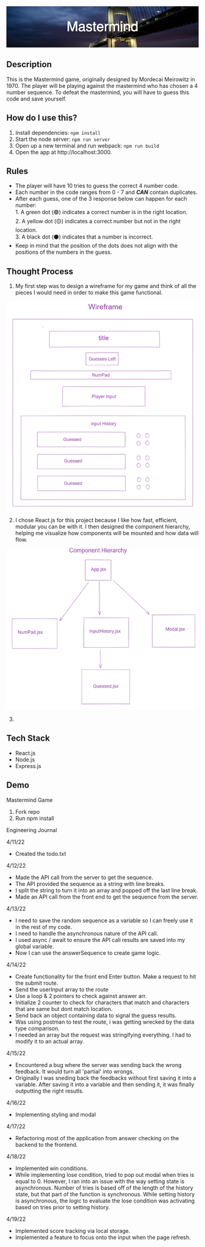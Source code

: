 <img src='./readmeImages/Mastermind.png'>

## Description

This is the Mastermind game, originally designed by Mordecai Meirowitz in 1970. The player will be playing against the mastermind who has chosen a 4 number sequence. To defeat the mastermind, you will have to guess this code and save yourself.

## How do I use this?

1. Install dependencies: `npm install`
2. Start the node server: `npm run server`
3. Open up a new terminal and run webpack: `npm run build`
4. Open the app at http://localhost:3000.

## Rules

- The player will have 10 tries to guess the correct 4 number code.
- Each number in the code ranges from 0 - 7 and ***CAN*** contain duplicates.
- After each guess, one of the 3 response below can happen for each number:<br> 1. A green dot (🟢) indicates a correct number is in the right location.<br>2. A yellow dot (🟡) indicates a correct number but not in the right location. <br>3. A black dot (⚫) indicates that a number is incorrect.
- Keep in mind that the position of the dots does not align with the positions of the numbers in the guess.

## Thought Process
1. My first step was to design a wireframe for my game and think of all the pieces I would need in order to make this game functional.
<img src='./readmeImages/wireframeAdjusted.png'>

2. I chose React.js for this project because I like how fast, efficient, modular you can be with it. I then designed the component hierarchy, helping me visualize how components will be mounted and how data will flow.
<img src='./readmeImages/components.png'>

3. 

## Tech Stack

- React.js
- Node.js
- Express.js

## Demo


Mastermind Game
1. Fork repo
2. Run npm install

Engineering Journal

4/11/22
- Created the todo.txt

4/12/22
- Made the API call from the server to get the sequence.
- The API provided the sequence as a string with line breaks.
- I split the string to turn it into an array and popped off the last line break.
- Made an API call from the front end to get the sequence from the server.

4/13/22
- I need to save the random sequence as a variable so I can freely use it in the rest of my code.
- I need to handle the asynchronous nature of the API call.
- I used async / await to ensure the API call results are saved into my global variable.
- Now I can use the answerSequence to create game logic.

4/14/22
- Create functionality for the front end Enter button. Make a request to hit the submit route.
- Send the userInput array to the route
- Use a loop & 2 pointers to check against answer arr.
- Initialize 2 counter to check for characters that match and characters that are same but dont match location.
- Send back an object containing data to signal the guess results.
- Was using postman to test the route, i was getting wrecked by the data type comparison.
- I needed an array but the request was stringifying everything. I had to modify it to an actual array.

4/15/22
- Encountered a bug where the server was sending back the wrong feedback. It would turn all 'partial' into wrongs.
- Originally I was sneding back the feedbacks without first saving it into a variable. After saving it into a variable and then sending it, it was finally outputting the right resutls.

4/16/22
- Implementing styling and modal

4/17/22
- Refactoring most of the application from answer checking on the backend to the frontend.

4/18/22
- Implemented win conditions.
- While implementing lose condition, tried to pop out modal when tries is equal to 0. However, I ran into an issue with the way setting state is asynchronous. Number of tries is based off of the length of the history state, but that part of the function is synchronous. While setting history is asynchronous, the logic to evaluate the lose condition was activating based on tries prior to setting history.

4/19/22
- Implemented score tracking via local storage.
- Implemented a feature to focus onto the input when the page refresh.